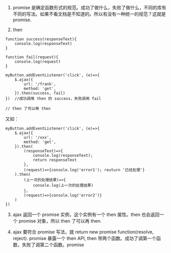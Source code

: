 1. promise 是确定函数形式的规范。成功了做什么，失败了做什么，不同的库有不同的写法。如果不看文档是不知道的。所以有没有一种统一的规范？这就是 promise.

2. then
```
function success(responseText){
	console.log(responseText)
}

function fail(request){
	console.log(request)
}

myButton.addEventListener('click', (e)=>{
	$.ajax({
		url: '/frank',
		method: 'get',
	}).then(success, fail)
})	//成功调用 then 的 success，失败调用 fail

// then 了可以再 then
```
又如：

```
myButton.addEventListener('click', (e)=>{
	$.ajax({
		url: '/xxx',
		method: 'get',
	}).then(
		(responseText)=>{
			console.log(responseText);
			return responseText
		},
		(request)=>{console.log('error1'); reuturn '已经处理'}
	).then(
		(上一次的处理结果)=>{
			console.log(上一次的处理结果)
		}，
		(request)=>{console.log('error2')}
	)
})
```

3. ajax 返回一个 promise 实例，这个实例有一个 then 属性。then 也会返回一个 promise 对象，所以 then 了可以再 then.

4. ajax 要符合 promise 写法，就 return new promise function(resolve, reject). promise 暴露一个 then API, then 带两个函数。成功了调第一个函数，失败了调第二个函数。promise 

